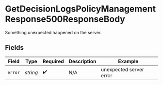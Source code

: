 # GetDecisionLogsPolicyManagementResponse500ResponseBody

Something unexpected happened on the server.


## Fields

| Field                   | Type                    | Required                | Description             | Example                 |
| ----------------------- | ----------------------- | ----------------------- | ----------------------- | ----------------------- |
| `error`                 | *string*                | :heavy_check_mark:      | N/A                     | unexpected server error |